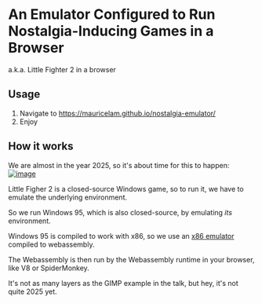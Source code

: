 An Emulator Configured to Run Nostalgia-Inducing Games in a Browser
=====

a.k.a. Little Fighter 2 in a browser

## Usage

1. Navigate to https://mauricelam.github.io/nostalgia-emulator/
2. Enjoy

## How it works

We are almost in the year 2025, so it's about time for this to happen: [![image](https://github.com/user-attachments/assets/364ea962-390e-424a-9609-1817c81ef0cd)](https://www.destroyallsoftware.com/talks/the-birth-and-death-of-javascript)

Little Figher 2 is a closed-source Windows game, so to run it, we have to emulate the underlying environment.

So we run Windows 95, which is also closed-source, by emulating _its_ environment.

Windows 95 is compiled to work with x86, so we use an [x86 emulator](https://github.com/copy/v86) compiled to webassembly.

The Webassembly is then run by the Webassembly runtime in your browser, like V8 or SpiderMonkey.

It's not as many layers as the GIMP example in the talk, but hey, it's not quite 2025 yet.
